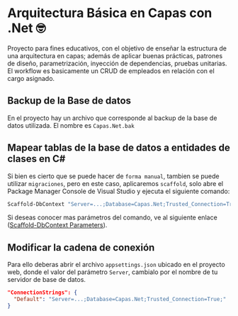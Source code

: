 # Arquitectura Básica en Capas con .Net :nerd_face:
Proyecto para fines educativos, con el objetivo de enseñar la estructura de una arquitectura en capas; además de aplicar buenas prácticas, patrones de diseño, parametrización, inyección de dependencias, pruebas unitarias. El workflow es basicamente un CRUD de empleados en relación con el cargo asignado.

## Backup de la Base de datos
En el proyecto hay un archivo que corresponde al backup de la base de datos utilizada. El nombre es `Capas.Net.bak`

## Mapear tablas de la base de datos a entidades de clases en C#
Si bien es cierto que se puede hacer de `forma manual`, tambien se puede utilizar `migraciones`, pero en este caso, aplicaremos `scaffold`, solo abre el Package Manager Console de Visual Studio y ejecuta el siguiente comando:
```cmd
Scaffold-DbContext "Server=...;Database=Capas.Net;Trusted_Connection=True;" Microsoft.EntityFrameworkCore.SqlServer
```
Si deseas conocer mas parámetros del comando, ve al siguiente enlace ([Scaffold-DbContext Parameters](https://learn.microsoft.com/en-us/ef/core/cli/powershell#scaffold-dbcontext)).

## Modificar la cadena de conexión
Para ello deberas abrir el archivo `appsettings.json` ubicado en el proyecto web, donde el valor del parámetro `Server`, cambialo por el nombre de tu servidor de base de datos.
```json
"ConnectionStrings": {
  "Default": "Server=...;Database=Capas.Net;Trusted_Connection=True;"
}
```
